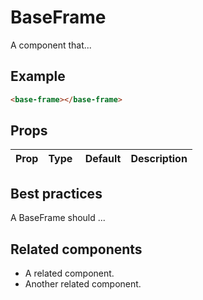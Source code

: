 # BaseFrame

A component that...

## Example

```html
<base-frame></base-frame>
```

## Props

Prop | Type | Default | Description
--- | --- | --- | ---

## Best practices

A BaseFrame should ...

## Related components

- A related component.
- Another related component.
